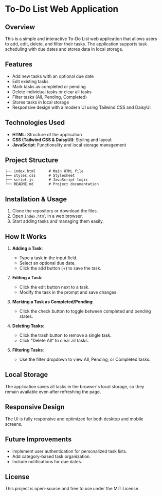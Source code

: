 # To-Do List Web Application

## Overview
This is a simple and interactive To-Do List web application that allows users to add, edit, delete, and filter their tasks. The application supports task scheduling with due dates and stores data in local storage.

## Features
- Add new tasks with an optional due date
- Edit existing tasks
- Mark tasks as completed or pending
- Delete individual tasks or clear all tasks
- Filter tasks (All, Pending, Completed)
- Stores tasks in local storage
- Responsive design with a modern UI using Tailwind CSS and DaisyUI

## Technologies Used
- **HTML**: Structure of the application
- **CSS (Tailwind CSS & DaisyUI)**: Styling and layout
- **JavaScript**: Functionality and local storage management

## Project Structure
```
├── index.html      # Main HTML file
├── styles.css      # Stylesheet
├── script.js       # JavaScript logic
└── README.md       # Project documentation
```

## Installation & Usage
1. Clone the repository or download the files.
2. Open `index.html` in a web browser.
3. Start adding tasks and managing them easily.

## How It Works
1. **Adding a Task**:
   - Type a task in the input field.
   - Select an optional due date.
   - Click the add button (+) to save the task.

2. **Editing a Task**:
   - Click the edit button next to a task.
   - Modify the task in the prompt and save changes.

3. **Marking a Task as Completed/Pending**:
   - Click the check button to toggle between completed and pending states.

4. **Deleting Tasks**:
   - Click the trash button to remove a single task.
   - Click "Delete All" to clear all tasks.

5. **Filtering Tasks**:
   - Use the filter dropdown to view All, Pending, or Completed tasks.

## Local Storage
The application saves all tasks in the browser's local storage, so they remain available even after refreshing the page.

## Responsive Design
The UI is fully responsive and optimized for both desktop and mobile screens.

## Future Improvements
- Implement user authentication for personalized task lists.
- Add category-based task organization.
- Include notifications for due dates.

## License
This project is open-source and free to use under the MIT License.

